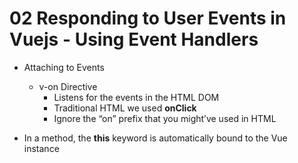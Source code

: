 # 02 Responding to User Events in Vuejs - Using Event Handlers

- Attaching to Events
	- v-on Directive
		- Listens for the events in the HTML DOM
		- Traditional HTML we used **onClick**
		- Ignore the “on” prefix that you might’ve used in HTML

- In a method, the **this** keyword is automatically bound to the Vue instance